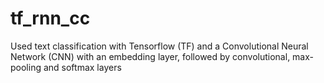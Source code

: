 # tf_rnn_cc
Used text classification with Tensorflow (TF) and a Convolutional Neural Network (CNN) with an embedding layer, followed by convolutional, max-pooling and softmax layers
